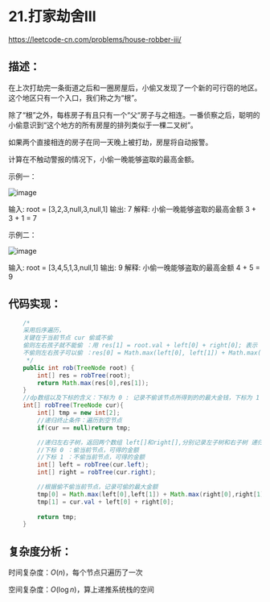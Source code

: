 # 21.打家劫舍Ⅲ

https://leetcode-cn.com/problems/house-robber-iii/

## 描述：

在上次打劫完一条街道之后和一圈房屋后，小偷又发现了一个新的可行窃的地区。这个地区只有一个入口，我们称之为“根”。

除了“根”之外，每栋房子有且只有一个“父“房子与之相连。一番侦察之后，聪明的小偷意识到“这个地方的所有房屋的排列类似于一棵二叉树”。

如果两个直接相连的房子在同一天晚上被打劫，房屋将自动报警。

计算在不触动警报的情况下，小偷一晚能够盗取的最高金额。

示例一：

![image](https://user-images.githubusercontent.com/82756242/156334523-2051b987-8863-4df0-a96f-ab698837083d.png)

输入: root = [3,2,3,null,3,null,1]
输出: 7 
解释: 小偷一晚能够盗取的最高金额 3 + 3 + 1 = 7

示例二：

![image](https://user-images.githubusercontent.com/82756242/156334643-be0385c1-5f43-48e0-bf6d-06e7b2908fea.png)

输入: root = [3,4,5,1,3,null,1]
输出: 9
解释: 小偷一晚能够盗取的最高金额 4 + 5 = 9

## 代码实现：

```java
    /*
    采用后序遍历，
    关键在于当前节点 cur 偷或不偷
    偷则左右孩子就不能偷 ：用 res[1] = root.val + left[0] + right[0]; 表示
    不偷则左右孩子可以偷 ：res[0] = Math.max(left[0], left[1]) + Math.max(right[0], right[1]);
     */
    public int rob(TreeNode root) {
        int[] res = robTree(root);
        return Math.max(res[0],res[1]);
    }
    //dp数组以及下标的含义：下标为 0 : 记录不偷该节点所得到的的最大金钱，下标为 1 : 记录偷该节点所得到的的最大金钱。
    int[] robTree(TreeNode cur){
        int[] tmp = new int[2];
        //递归终止条件：遍历到空节点
        if(cur == null)return tmp;

        //递归左右子树，返回两个数组 left[]和right[],分别记录左子树和右子树 递归完的结果，每遍历完一个节点向上更新
        //下标 0 ：偷当前节点，可得的金额
        //下标 1 ：不偷当前节点，可得的金额
        int[] left = robTree(cur.left);
        int[] right = robTree(cur.right);

        //根据偷不偷当前节点，记录可偷的最大金额
        tmp[0] = Math.max(left[0],left[1]) + Math.max(right[0],right[1]);
        tmp[1] = cur.val + left[0] + right[0];
        
        return tmp;
    }
```

## 复杂度分析：
时间复杂度：$O(n)$，每个节点只遍历了一次

空间复杂度：$O(\log n)$，算上递推系统栈的空间
